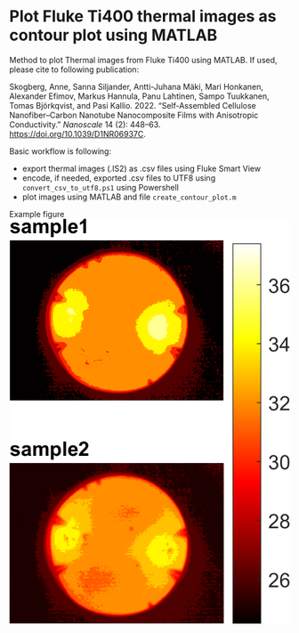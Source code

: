 # Plot Fluke Ti400 thermal images as contour plot using MATLAB
Method to plot Thermal images from Fluke Ti400 using MATLAB. If used, please cite to following publication:

Skogberg, Anne, Sanna Siljander, Antti-Juhana Mäki, Mari Honkanen, Alexander Efimov, Markus Hannula, Panu Lahtinen, Sampo Tuukkanen, Tomas Björkqvist, and Pasi Kallio. 2022. “Self-Assembled Cellulose Nanofiber–Carbon Nanotube Nanocomposite Films with Anisotropic Conductivity.” _Nanoscale_ 14 (2): 448–63. https://doi.org/10.1039/D1NR06937C.

Basic workflow is following:
- export thermal images (.IS2) as .csv files using Fluke Smart View
- encode, if needed, exported .csv files to UTF8 using `convert_csv_to_utf8.ps1` using Powershell
- plot images using MATLAB and file `create_contour_plot.m`

Example figure  
![Example heatmap image](Heatmap_of__sample1_and_sample2.png)
